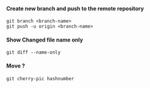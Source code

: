 #### Create new branch and push to the remote repository
```
git branch <branch-name>
git push -u origin <branch-name>
```

#### Show Changed file name only
```
git diff --name-only
```
#### Move ?
```
git cherry-pic hashnumber
```
